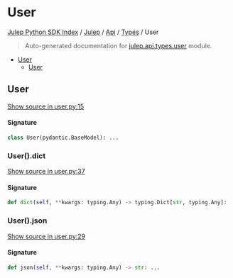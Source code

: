 # User

[Julep Python SDK Index](../../../README.md#julep-python-sdk-index) / [Julep](../../index.md#julep) / [Api](../index.md#api) / [Types](./index.md#types) / User

> Auto-generated documentation for [julep.api.types.user](../../../../../../../julep/api/types/user.py) module.

- [User](#user)
  - [User](#user-1)

## User

[Show source in user.py:15](../../../../../../../julep/api/types/user.py#L15)

#### Signature

```python
class User(pydantic.BaseModel): ...
```

### User().dict

[Show source in user.py:37](../../../../../../../julep/api/types/user.py#L37)

#### Signature

```python
def dict(self, **kwargs: typing.Any) -> typing.Dict[str, typing.Any]: ...
```

### User().json

[Show source in user.py:29](../../../../../../../julep/api/types/user.py#L29)

#### Signature

```python
def json(self, **kwargs: typing.Any) -> str: ...
```